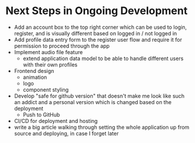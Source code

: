 # Next Steps in Ongoing Development

- Add an account box to the top right corner which can be used to login, register, and is visually different based on logged in / not logged in
- Add profile data entry form to the register user flow and require it for permission to proceed through the app
- Implement audio file feature
  - extend application data model to be able to handle different users with their own profiles
- Frontend design
  - animation
  - logo
  - component styling
- Develop "safe for github version" that doesn't make me look like such an addict and a personal version which is changed based on the deployment
  - Push to GitHub
- CI/CD for deployment and hosting
- write a big article walking through setting the whole application up from source and deploying, in case I forget later
